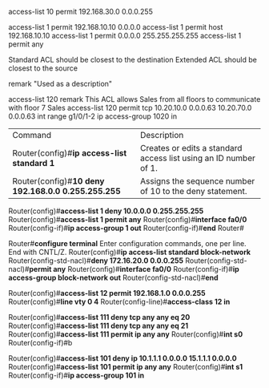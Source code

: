 
access-list 10 permit 192.168.30.0 0.0.0.255

access-list 1 permit 192.168.10.10 0.0.0.0
access-list 1 permit host 192.168.10.10
access-list 1 permit 0.0.0.0 255.255.255.255
access-list 1 permit any

Standard ACL should be closest to the destination
Extended ACL should be closest to the source

remark "Used as a description"

access-list 120 remark This ACL allows Sales from all floors to communicate with floor 7 Sales
access-list 120 permit tcp 10.20.10.0 0.0.0.63 10.20.70.0 0.0.0.63 
int range g1/0/1-2
ip access-group 1020 in

|   |   |
|---|---|
|Command|Description|
|Router(config)#**ip access-list standard 1**|Creates or edits a standard access list using an ID number of 1.|
|Router(config)#**10 deny 192.168.0.0 0.255.255.255**|Assigns the sequence number of 10 to the deny statement.|

Router(config)#**access-list 1 deny 10.0.0.0 0.255.255.255**
Router(config)#**access-list 1 permit any**
Router(config)#**interface fa0/0**
Router(config-if)#**ip access-group 1 out**
Router(config-if)#**end**
Router#

Router#**configure terminal**
Enter configuration commands, one per line. End with CNTL/Z.
Router(config)#**ip access-list standard block-network**
Router(config-std-nacl)#**deny 172.16.20.0 0.0.0.255**
Router(config-std-nacl)#**permit any**
Router(config)#**interface fa0/0**
Router(config-if)#**ip access-group block-network out**
Router(config-std-nacl)#**end**

Router(config)#**access-list 12 permit 192.168.1.0 0.0.0.255**
Router(config)#**line vty 0 4**
Router(config-line)#**access-class 12 in**

Router(config)#**access-list 111 deny tcp any any eq 20**
Router(config)#**access-list 111 deny tcp any any eq 21**
Router(config)#**access-list 111 permit ip any any**
Router(config)#**int s0**
Router(config-if)#b

Router(config)#**access-list 101 deny ip 10.1.1.1 0.0.0.0 15.1.1.1 0.0.0.0**
Router(config)#**access-list 101 permit ip any any**
Router(config)#**int s1**
Router(config-if)#**ip access-group 101 in**